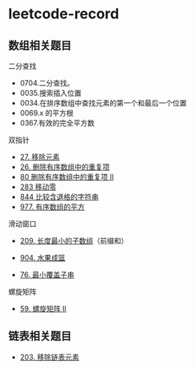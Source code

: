 # leetcode-record



## 数组相关题目

二分查找

- 0704.二分查找。
- 0035.搜索插入位置
- 0034.在排序数组中查找元素的第一个和最后一个位置
- 0069.x 的平方根
- 0367.有效的完全平方数





双指针

- [27. 移除元素](https://leetcode-cn.com/problems/remove-element/)
- [26. 删除有序数组中的重复项](https://leetcode-cn.com/problems/remove-duplicates-from-sorted-array/)
- [80 删除有序数组中的重复项 II](https://leetcode-cn.com/problems/remove-duplicates-from-sorted-array-ii/)
- [283 移动零](https://leetcode-cn.com/problems/move-zeroes/)
- [844 比较含退格的字符串](https://leetcode-cn.com/problems/backspace-string-compare/)
- [977. 有序数组的平方](https://leetcode-cn.com/problems/squares-of-a-sorted-array/)



滑动窗口

- [209. 长度最小的子数组](https://leetcode-cn.com/problems/minimum-size-subarray-sum/)（前缀和）

- [904. 水果成篮](https://leetcode-cn.com/problems/fruit-into-baskets/)

- [76. 最小覆盖子串](https://leetcode-cn.com/problems/minimum-window-substring/)

  



螺旋矩阵

- [59. 螺旋矩阵 II](https://leetcode-cn.com/problems/spiral-matrix-ii/)



## 链表相关题目

- [203. 移除链表元素](https://leetcode-cn.com/problems/remove-linked-list-elements/)